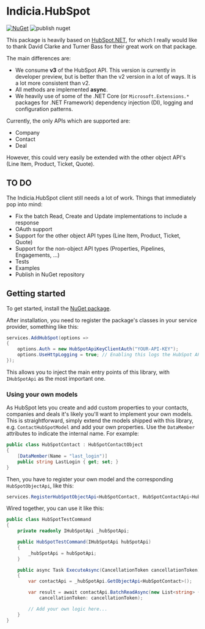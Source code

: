 ﻿# Indicia.HubSpot

[![NuGet](https://img.shields.io/nuget/v/Indicia.HubSpot.svg)](https://www.nuget.org/packages/Indicia.HubSpot/)
![publish nuget](https://github.com/IndiciaConnectivity/Indicia.HubSpot/workflows/publish%20nuget/badge.svg)

This package is heavily based on [HubSpot.NET](https://github.com/hubspot-net/HubSpot.NET), for which I really
would like to thank David Clarke and Turner Bass for their great work on that package.

The main differences are:

- We consume **v3** of the HubSpot API. This version is currently in developer preview, but
  is better than the v2 version in a lot of ways. It is a lot more consistent than v2.
- All methods are implemented **async**.
- We heavily use of some of the .NET Core (or `Microsoft.Extensions.*` packages for .NET Framework)
  dependency injection (DI), logging and configuration patterns. 

Currently, the only APIs which are supported are:

- Company
- Contact
- Deal

However, this could very easily be extended with the other object API's (Line Item, Product, Ticket, Quote).

## TO DO

The Indicia.HubSpot client still needs a lot of work. Things that immediately pop into mind:

- Fix the batch Read, Create and Update implementations to include a response
- OAuth support
- Support for the other object API types (Line Item, Product, Ticket, Quote)
- Support for the non-object API types (Properties, Pipelines, Engagements, ...)
- Tests
- Examples
- Publish in NuGet repository


## Getting started

To get started, install the [NuGet package](https://www.nuget.org/packages/Indicia.HubSpot/).

After installation, you need to register the package's classes in your service provider, something like
this:

```csharp
services.AddHubSpot(options =>
{
    options.Auth = new HubSpotApiKeyClientAuth("YOUR-API-KEY");
    options.UseHttpLogging = true; // Enabling this logs the HubSpot API requests and responses using Microsoft's ILogger
});
```

This allows you to inject the main entry points of this library, with `IHubSpotApi` as the most important one.

### Using your own models

As HubSpot lets you create and add custom properties to your contacts, companies and deals it's likely you'll want
to implement your own models. This is straightforward, simply extend the models shipped with this library,
e.g. `ContactHubSpotModel` and add your own properties. Use the `DataMember` attributes to indicate the internal name.
For example:

```csharp
public class HubSpotContact : HubSpotContactObject
{
    [DataMember(Name = "last_login")]
    public string LastLogin { get; set; }
}
```

Then, you have to register your own model and the corresponding `HubSpotObjectApi`, like this: 

```csharp
services.RegisterHubSpotObjectApi<HubSpotContact, HubSpotContactApi<HubSpotContact>>();
```

Wired together, you can use it like this:

```csharp
public class HubSpotTestCommand
{
    private readonly IHubSpotApi _hubSpotApi;

    public HubSpotTestCommand(IHubSpotApi hubSpotApi)
    {
        _hubSpotApi = hubSpotApi;
    }

    public async Task ExecuteAsync(CancellationToken cancellationToken)
    {
        var contactApi = _hubSpotApi.GetObjectApi<HubSpotContact>();

        var result = await contactApi.BatchReadAsync(new List<string> {"email@example.com"}, new BatchReadParameters { Properties = contactApi.AllProperties, IdProperty = "email" },
            cancellationToken: cancellationToken);

        // Add your own logic here...
    }
}
```


